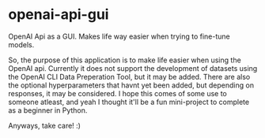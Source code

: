 # openai-api-gui
OpenAI Api as a GUI. Makes life way easier when trying to fine-tune models.

So, the purpose of this application is to make life easier when using the OpenAI api. Currently it does not support the development of datasets using the OpenAI CLI Data Preperation Tool, but it may be added. There are also the optional hyperparameters that havnt yet been added, but depending on responses, it may be considered. I hope this comes of some use to someone atleast, and yeah I thought it'll be a fun mini-project to complete as a beginner in Python.

Anyways, take care! :)
